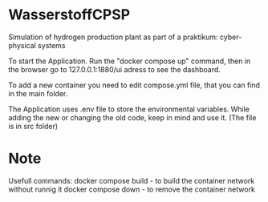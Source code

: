 # WasserstoffCPSP
Simulation of hydrogen production plant as part of a praktikum: cyber-physical systems

To start the Application.
Run the "docker compose up" command, then in the browser go to 127.0.0.1:1880/ui adress to see the dashboard.

To add a new container you need to edit compose.yml file, that you can find in the main folder.

The Application uses .env file to store the environmental variables. While adding the new or changing the old code, keep in mind and use it. (The file is in src folder)

# Note
Usefull commands:
docker compose build - to build the container network without runnig it
docker compose down - to remove the container network